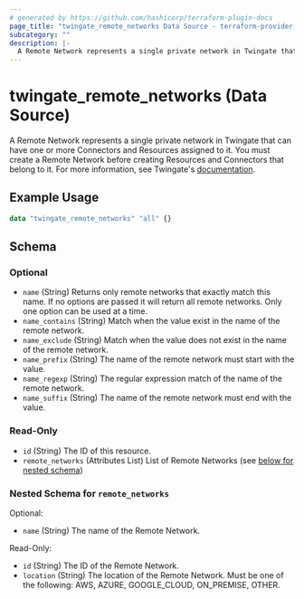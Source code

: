 ```yaml
---
# generated by https://github.com/hashicorp/terraform-plugin-docs
page_title: "twingate_remote_networks Data Source - terraform-provider-twingate"
subcategory: ""
description: |-
  A Remote Network represents a single private network in Twingate that can have one or more Connectors and Resources assigned to it. You must create a Remote Network before creating Resources and Connectors that belong to it. For more information, see Twingate's documentation https://docs.twingate.com/docs/remote-networks.
---
```


# twingate_remote_networks (Data Source)

A Remote Network represents a single private network in Twingate that can have one or more Connectors and Resources assigned to it. You must create a Remote Network before creating Resources and Connectors that belong to it. For more information, see Twingate's [documentation](https://docs.twingate.com/docs/remote-networks).

## Example Usage

```terraform
data "twingate_remote_networks" "all" {}
```

<!-- schema generated by tfplugindocs -->
## Schema

### Optional

- `name` (String) Returns only remote networks that exactly match this name. If no options are passed it will return all remote networks. Only one option can be used at a time.
- `name_contains` (String) Match when the value exist in the name of the remote network.
- `name_exclude` (String) Match when the value does not exist in the name of the remote network.
- `name_prefix` (String) The name of the remote network must start with the value.
- `name_regexp` (String) The regular expression match of the name of the remote network.
- `name_suffix` (String) The name of the remote network must end with the value.

### Read-Only

- `id` (String) The ID of this resource.
- `remote_networks` (Attributes List) List of Remote Networks (see [below for nested schema](#nestedatt--remote_networks))

<a id="nestedatt--remote_networks"></a>
### Nested Schema for `remote_networks`

Optional:

- `name` (String) The name of the Remote Network.

Read-Only:

- `id` (String) The ID of the Remote Network.
- `location` (String) The location of the Remote Network. Must be one of the following: AWS, AZURE, GOOGLE_CLOUD, ON_PREMISE, OTHER.
